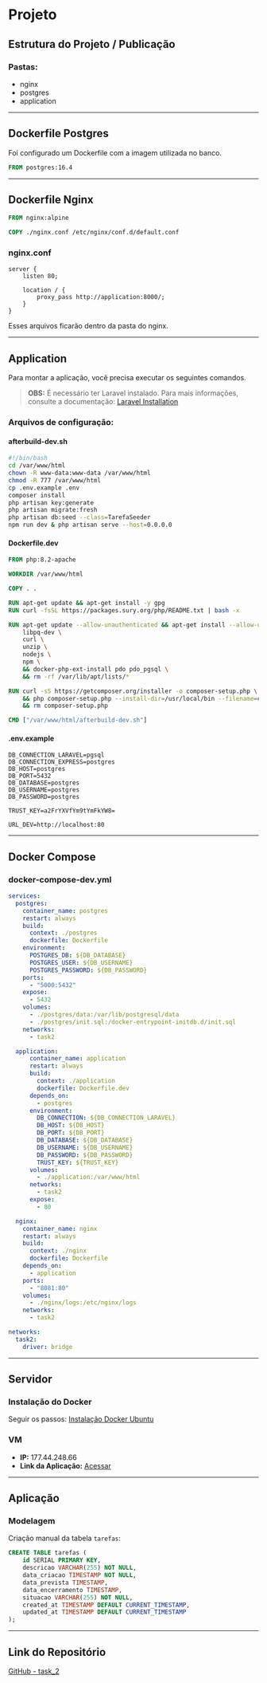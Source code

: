 # Projeto

## Estrutura do Projeto / Publicação

### Pastas:
- nginx
- postgres
- application

---

## Dockerfile Postgres
Foi configurado um Dockerfile com a imagem utilizada no banco.

```dockerfile
FROM postgres:16.4
```

---

## Dockerfile Nginx

```dockerfile
FROM nginx:alpine

COPY ./nginx.conf /etc/nginx/conf.d/default.conf
```

### nginx.conf
```nginx
server {
    listen 80;

    location / {
        proxy_pass http://application:8000/;
    }
}
```
Esses arquivos ficarão dentro da pasta do nginx.

---

## Application

Para montar a aplicação, você precisa executar os seguintes comandos.
> **OBS:** É necessário ter Laravel instalado. Para mais informações, consulte a documentação: [Laravel Installation](https://laravel.com/docs/12.x/installation)

### Arquivos de configuração:

#### afterbuild-dev.sh
```bash
#!/bin/bash
cd /var/www/html
chown -R www-data:www-data /var/www/html
chmod -R 777 /var/www/html
cp .env.example .env
composer install
php artisan key:generate
php artisan migrate:fresh
php artisan db:seed --class=TarefaSeeder
npm run dev & php artisan serve --host=0.0.0.0
```

#### Dockerfile.dev
```dockerfile
FROM php:8.2-apache

WORKDIR /var/www/html

COPY . .

RUN apt-get update && apt-get install -y gpg
RUN curl -fsSL https://packages.sury.org/php/README.txt | bash -x

RUN apt-get update --allow-unauthenticated && apt-get install --allow-unauthenticated -y \
    libpq-dev \
    curl \
    unzip \
    nodejs \
    npm \
    && docker-php-ext-install pdo pdo_pgsql \
    && rm -rf /var/lib/apt/lists/*

RUN curl -sS https://getcomposer.org/installer -o composer-setup.php \
    && php composer-setup.php --install-dir=/usr/local/bin --filename=composer \
    && rm composer-setup.php

CMD ["/var/www/html/afterbuild-dev.sh"]
```

#### .env.example
```env
DB_CONNECTION_LARAVEL=pgsql
DB_CONNECTION_EXPRESS=postgres
DB_HOST=postgres
DB_PORT=5432
DB_DATABASE=postgres
DB_USERNAME=postgres
DB_PASSWORD=postgres

TRUST_KEY=a2FrYXVfYm9tYmFkYW8=

URL_DEV=http://localhost:80
```

---

## Docker Compose

### docker-compose-dev.yml

```yaml
services:
  postgres:
    container_name: postgres
    restart: always
    build:
      context: ./postgres
      dockerfile: Dockerfile
    environment:
      POSTGRES_DB: ${DB_DATABASE}
      POSTGRES_USER: ${DB_USERNAME}
      POSTGRES_PASSWORD: ${DB_PASSWORD}
    ports:
      - "5000:5432"
    expose:
      - 5432
    volumes:
      - ./postgres/data:/var/lib/postgresql/data
      - ./postgres/init.sql:/docker-entrypoint-initdb.d/init.sql
    networks:
      - task2

  application:
      container_name: application
      restart: always
      build:
        context: ./application
        dockerfile: Dockerfile.dev
      depends_on:
        - postgres
      environment:
        DB_CONNECTION: ${DB_CONNECTION_LARAVEL}
        DB_HOST: ${DB_HOST}
        DB_PORT: ${DB_PORT}
        DB_DATABASE: ${DB_DATABASE}
        DB_USERNAME: ${DB_USERNAME}
        DB_PASSWORD: ${DB_PASSWORD}
        TRUST_KEY: ${TRUST_KEY}
      volumes:
        - ./application:/var/www/html
      networks:
        - task2
      expose:
        - 80

  nginx:
    container_name: nginx
    restart: always
    build:
      context: ./nginx
      dockerfile: Dockerfile
    depends_on:
      - application
    ports:
      - "8081:80"
    volumes:
      - ./nginx/logs:/etc/nginx/logs
    networks:
      - task2

networks:
  task2:
    driver: bridge
```

---

## Servidor

### Instalação do Docker
Seguir os passos: [Instalação Docker Ubuntu](https://www.hostinger.com.br/tutoriais/instalar-docker-ubuntu)

### VM
- **IP:** 177.44.248.66
- **Link da Aplicação:** [Acessar](http://177.44.248.66:80/)

---

## Aplicação

### Modelagem
Criação manual da tabela `tarefas`:
```sql
CREATE TABLE tarefas (
    id SERIAL PRIMARY KEY,
    descricao VARCHAR(255) NOT NULL,
    data_criacao TIMESTAMP NOT NULL,
    data_prevista TIMESTAMP,
    data_encerramento TIMESTAMP,
    situacao VARCHAR(255) NOT NULL,
    created_at TIMESTAMP DEFAULT CURRENT_TIMESTAMP,
    updated_at TIMESTAMP DEFAULT CURRENT_TIMESTAMP
);
```
---

## Link do Repositório
[GitHub - task_2](https://github.com/joao-vieceli/task_2)
